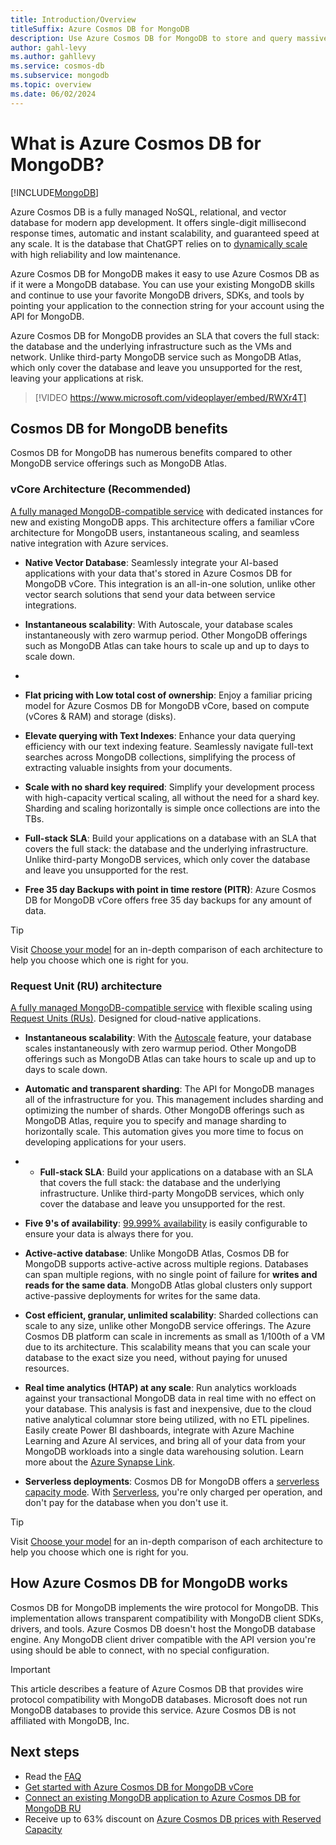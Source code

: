 ```yaml
---
title: Introduction/Overview
titleSuffix: Azure Cosmos DB for MongoDB
description: Use Azure Cosmos DB for MongoDB to store and query massive amounts of data using popular open-source drivers.
author: gahl-levy
ms.author: gahllevy
ms.service: cosmos-db
ms.subservice: mongodb
ms.topic: overview
ms.date: 06/02/2024
---
```


# What is Azure Cosmos DB for MongoDB?

[!INCLUDE[MongoDB](../includes/appliesto-mongodb.md)]

Azure Cosmos DB is a fully managed NoSQL, relational, and vector database for modern app development. It offers single-digit millisecond response times, automatic and instant scalability, and guaranteed speed at any scale. It is the database that ChatGPT relies on to [dynamically scale](../introduction.md) with high reliability and low maintenance.

Azure Cosmos DB for MongoDB makes it easy to use Azure Cosmos DB as if it were a MongoDB database. You can use your existing MongoDB skills and continue to use your favorite MongoDB drivers, SDKs, and tools by pointing your application to the connection string for your account using the API for MongoDB. 

Azure Cosmos DB for MongoDB provides an SLA that covers the full stack: the database and the underlying infrastructure such as the VMs and network. Unlike third-party MongoDB service such as MongoDB Atlas, which only cover the database and leave you unsupported for the rest, leaving your applications at risk.

> [!VIDEO https://www.microsoft.com/videoplayer/embed/RWXr4T]

## Cosmos DB for MongoDB benefits

Cosmos DB for MongoDB has numerous benefits compared to other MongoDB service offerings such as MongoDB Atlas. 

### vCore Architecture (Recommended)

[A fully managed MongoDB-compatible service](./vcore/introduction.md) with dedicated instances for new and existing MongoDB apps. This architecture offers a familiar vCore architecture for MongoDB users, instantaneous scaling, and seamless native integration with Azure services.

- **Native Vector Database**: Seamlessly integrate your AI-based applications with your data that's stored in Azure Cosmos DB for MongoDB vCore. This integration is an all-in-one solution, unlike other vector search solutions that send your data between service integrations.  

- **Instantaneous scalability**: With Autoscale, your database scales instantaneously with zero warmup period. Other MongoDB offerings such as MongoDB Atlas can take hours to scale up and up to days to scale down.
- 
- **Flat pricing with Low total cost of ownership**: Enjoy a familiar pricing model for Azure Cosmos DB for MongoDB vCore, based on compute (vCores & RAM) and storage (disks).

- **Elevate querying with Text Indexes**: Enhance your data querying efficiency with our text indexing feature. Seamlessly navigate full-text searches across MongoDB collections, simplifying the process of extracting valuable insights from your documents.

- **Scale with no shard key required**: Simplify your development process with high-capacity vertical scaling, all without the need for a shard key. Sharding and scaling horizontally is simple once collections are into the TBs.

- **Full-stack SLA**: Build your applications on a database with an SLA that covers the full stack: the database and the underlying infrastructure. Unlike third-party MongoDB services, which only cover the database and leave you unsupported for the rest.

- **Free 35 day Backups with point in time restore (PITR)**: Azure Cosmos DB for MongoDB vCore offers free 35 day backups for any amount of data.

> [!TIP]
> Visit [Choose your model](./choose-model.md) for an in-depth comparison of each architecture to help you choose which one is right for you.

### Request Unit (RU) architecture

[A fully managed MongoDB-compatible service](./ru/introduction.md) with flexible scaling using [Request Units (RUs)](../request-units.md). Designed for cloud-native applications.

- **Instantaneous scalability**: With the [Autoscale](../provision-throughput-autoscale.md) feature, your database scales instantaneously with zero warmup period. Other MongoDB offerings such as MongoDB Atlas can take hours to scale up and up to days to scale down.

- **Automatic and transparent sharding**: The API for MongoDB manages all of the infrastructure for you. This management includes sharding and optimizing the number of shards. Other MongoDB offerings such as MongoDB Atlas, require you to specify and manage sharding to horizontally scale. This automation gives you more time to focus on developing applications for your users.

- - **Full-stack SLA**: Build your applications on a database with an SLA that covers the full stack: the database and the underlying infrastructure. Unlike third-party MongoDB services, which only cover the database and leave you unsupported for the rest.

- **Five 9's of availability**: [99.999% availability](../high-availability.md) is easily configurable to ensure your data is always there for you.

- **Active-active database**: Unlike MongoDB Atlas, Cosmos DB for MongoDB supports active-active across multiple regions. Databases can span multiple regions, with no single point of failure for **writes and reads for the same data**. MongoDB Atlas global clusters only support active-passive deployments for writes for the same data.  
- **Cost efficient, granular, unlimited scalability**: Sharded collections can scale to any size, unlike other MongoDB service offerings. The Azure Cosmos DB platform can scale in increments as small as 1/100th of a VM due to its architecture. This scalability means that you can scale your database to the exact size you need, without paying for unused resources.

- **Real time analytics (HTAP) at any scale**: Run analytics workloads against your transactional MongoDB data in real time with no effect on your database. This analysis is fast and inexpensive, due to the cloud native analytical columnar store being utilized, with no ETL pipelines. Easily create Power BI dashboards, integrate with Azure Machine Learning and Azure AI services, and bring all of your data from your MongoDB workloads into a single data warehousing solution. Learn more about the [Azure Synapse Link](../synapse-link.md).

- **Serverless deployments**: Cosmos DB for MongoDB offers a [serverless capacity mode](../serverless.md). With [Serverless](../serverless.md), you're only charged per operation, and don't pay for the database when you don't use it.

> [!TIP]
> Visit [Choose your model](./choose-model.md) for an in-depth comparison of each architecture to help you choose which one is right for you.


## How Azure Cosmos DB for MongoDB works

Cosmos DB for MongoDB implements the wire protocol for MongoDB. This implementation allows transparent compatibility with MongoDB client SDKs, drivers, and tools. Azure Cosmos DB doesn't host the MongoDB database engine. Any MongoDB client driver compatible with the API version you're using should be able to connect, with no special configuration.

> [!IMPORTANT]
> This article describes a feature of Azure Cosmos DB that provides wire protocol compatibility with MongoDB databases. Microsoft does not run MongoDB databases to provide this service. Azure Cosmos DB is not affiliated with MongoDB, Inc.

## Next steps

- Read the [FAQ](faq.yml)
- [Get started with Azure Cosmos DB for MongoDB vCore](./vcore/quickstart-portal.md)
- [Connect an existing MongoDB application to Azure Cosmos DB for MongoDB RU](connect-account.yml)
- Receive up to 63% discount on [Azure Cosmos DB prices with Reserved Capacity](../reserved-capacity.md)
